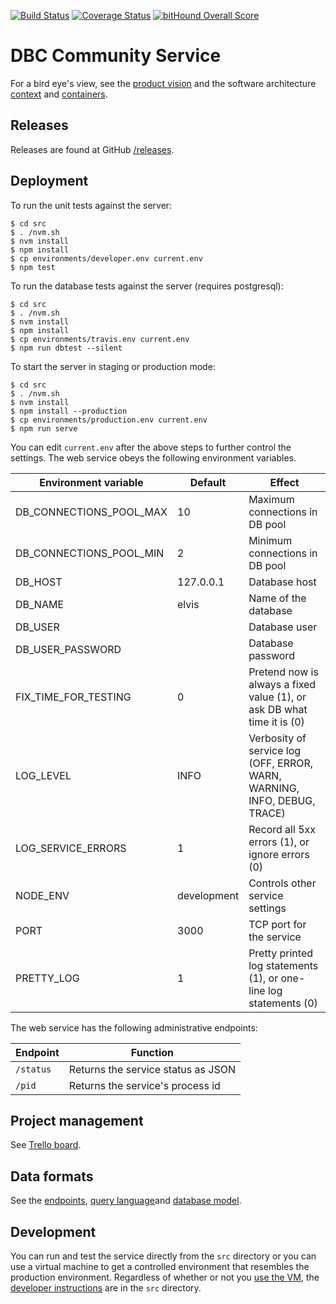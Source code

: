 [![Build Status](https://travis-ci.org/DBCDK/communityservice.svg?branch=master)](https://travis-ci.org/DBCDK/communityservice)
[![Coverage Status](https://coveralls.io/repos/github/DBCDK/communityservice/badge.svg?branch=master)](https://coveralls.io/github/DBCDK/communityservice?branch=master)
[![bitHound Overall Score](https://www.bithound.io/github/DBCDK/communityservice/badges/score.svg)](https://www.bithound.io/github/DBCDK/communityservice)

# DBC Community Service

For a bird eye's view, see the [product vision](doc/product-vision.md) and the software architecture [context](doc/dbc-community-service-context.pdf) and [containers](doc/dbc-community-service-containers.pdf).

## Releases

Releases are found at GitHub [/releases](https://github.com/DBCDK/communityservice/releases).

## Deployment

To run the unit tests against the server:

    $ cd src
    $ . /nvm.sh
    $ nvm install
    $ npm install
    $ cp environments/developer.env current.env
    $ npm test

To run the database tests against the server (requires postgresql):

    $ cd src
    $ . /nvm.sh
    $ nvm install
    $ npm install
    $ cp environments/travis.env current.env
    $ npm run dbtest --silent

To start the server in staging or production mode:

    $ cd src
    $ . /nvm.sh
    $ nvm install
    $ npm install --production
    $ cp environments/production.env current.env
    $ npm run serve

You can edit `current.env` after the above steps to further control the settings.  The web service obeys the following environment variables.

| Environment variable    | Default     | Effect                           |
| ----------------------- | ----------- | -------------------------------- |
| DB_CONNECTIONS_POOL_MAX | 10          | Maximum connections in DB pool   |
| DB_CONNECTIONS_POOL_MIN | 2           | Minimum connections in DB pool   |
| DB_HOST                 | 127.0.0.1   | Database host                    |
| DB_NAME                 | elvis       | Name of the database             |
| DB_USER                 |             | Database user                    |
| DB_USER_PASSWORD        |             | Database password                |
| FIX_TIME_FOR_TESTING    | 0           | Pretend now is always a fixed value (1), or ask DB what time it is (0) |
| LOG_LEVEL               | INFO        | Verbosity of service log (OFF, ERROR, WARN, WARNING, INFO, DEBUG, TRACE) |
| LOG_SERVICE_ERRORS      | 1           | Record all 5xx errors (1), or ignore errors (0) |
| NODE_ENV                | development | Controls other service settings  |
| PORT                    | 3000        | TCP port for the service         |
| PRETTY_LOG              | 1           | Pretty printed log statements (1), or one-line log statements (0) |

The web service has the following administrative endpoints:

| Endpoint  | Function |
| --------- | -------- |
| `/status` | Returns the service status as JSON |
| `/pid`    | Returns the service's process id   |


## Project management

See [Trello board](https://trello.com/b/cwxvuEYY/elvis).

## Data formats

See the [endpoints](doc/endpoints.md), [query language](doc/query-language.md)and [database model](doc/db-model.md).

## Development

You can run and test the service directly from the `src` directory or you can use a virtual machine to get a controlled environment that resembles the production environment.  Regardless of whether or not you [use the VM](vm.md), the [developer instructions](src/readme.md) are in the `src` directory.
